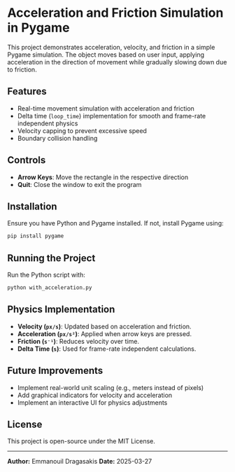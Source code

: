 # Acceleration and Friction Simulation in Pygame

This project demonstrates acceleration, velocity, and friction in a simple Pygame simulation. The object moves based on user input, applying acceleration in the direction of movement while gradually slowing down due to friction.

## Features
- Real-time movement simulation with acceleration and friction
- Delta time (`loop_time`) implementation for smooth and frame-rate independent physics
- Velocity capping to prevent excessive speed
- Boundary collision handling

## Controls
- **Arrow Keys**: Move the rectangle in the respective direction
- **Quit**: Close the window to exit the program

## Installation
Ensure you have Python and Pygame installed. If not, install Pygame using:
```sh
pip install pygame
```

## Running the Project
Run the Python script with:
```sh
python with_acceleration.py
```

## Physics Implementation
- **Velocity (`px/s`)**: Updated based on acceleration and friction.
- **Acceleration (`px/s²`)**: Applied when arrow keys are pressed.
- **Friction (`s⁻¹`)**: Reduces velocity over time.
- **Delta Time (`s`)**: Used for frame-rate independent calculations.

## Future Improvements
- Implement real-world unit scaling (e.g., meters instead of pixels)
- Add graphical indicators for velocity and acceleration
- Implement an interactive UI for physics adjustments

## License
This project is open-source under the MIT License.

---
**Author:** Emmanouil Dragasakis 
**Date:** 2025-03-27

